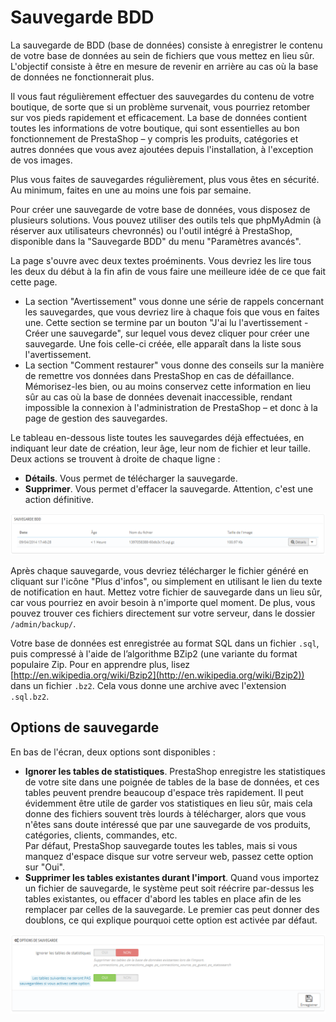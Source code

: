 # Sauvegarde BDD

La sauvegarde de BDD (base de données) consiste à enregistrer le contenu de votre base de données au sein de fichiers que vous mettez en lieu sûr. L'objectif consiste à être en mesure de revenir en arrière au cas où la base de données ne fonctionnerait plus.

Il vous faut régulièrement effectuer des sauvegardes du contenu de votre boutique, de sorte que si un problème survenait, vous pourriez retomber sur vos pieds rapidement et efficacement. La base de données contient toutes les informations de votre boutique, qui sont essentielles au bon fonctionnement de PrestaShop – y compris les produits, catégories et autres données que vous avez ajoutées depuis l'installation, à l'exception de vos images.

Plus vous faites de sauvegardes régulièrement, plus vous êtes en sécurité. Au minimum, faites en une au moins une fois par semaine.

Pour créer une sauvegarde de votre base de données, vous disposez de plusieurs solutions. Vous pouvez utiliser des outils tels que phpMyAdmin (à réserver aux utilisateurs chevronnés) ou l'outil intégré à PrestaShop, disponible dans la "Sauvegarde BDD" du menu "Paramètres avancés".

La page s'ouvre avec deux textes proéminents. Vous devriez les lire tous les deux du début à la fin afin de vous faire une meilleure idée de ce que fait cette page.

* La section "Avertissement" vous donne une série de rappels concernant les sauvegardes, que vous devriez lire à chaque fois que vous en faites une. Cette section se termine par un bouton "J'ai lu l'avertissement - Créer une sauvegarde", sur lequel vous devez cliquer pour créer une sauvegarde. Une fois celle-ci créée, elle apparaît dans la liste sous l'avertissement.
* La section "Comment restaurer" vous donne des conseils sur la manière de remettre vos données dans PrestaShop en cas de défaillance. Mémorisez-les bien, ou au moins conservez cette information en lieu sûr au cas où la base de données devenait inaccessible, rendant impossible la connexion à l'administration de PrestaShop – et donc à la page de gestion des sauvegardes.

Le tableau en-dessous liste toutes les sauvegardes déjà effectuées, en indiquant leur date de création, leur âge, leur nom de fichier et leur taille.\
Deux actions se trouvent à droite de chaque ligne :

* **Détails**. Vous permet de télécharger la sauvegarde.
* **Supprimer**. Vous permet d'effacer la sauvegarde. Attention, c'est une action définitive.

![](../../../.gitbook/assets/23789875.png)

Après chaque sauvegarde, vous devriez télécharger le fichier généré en cliquant sur l'icône "Plus d'infos", ou simplement en utilisant le lien du texte de notification en haut. Mettez votre fichier de sauvegarde dans un lieu sûr, car vous pourriez en avoir besoin à n'importe quel moment. De plus, vous pouvez trouver ces fichiers directement sur votre serveur, dans le dossier `/admin/backup/`.

Votre base de données est enregistrée au format SQL dans un fichier `.sql`, puis compressé à l'aide de l’algorithme BZip2 (une variante du format populaire Zip. Pour en apprendre plus, lisez [http://en.wikipedia.org/wiki/Bzip2](http://en.wikipedia.org/wiki/Bzip2)) dans un fichier `.bz2`. Cela vous donne une archive avec l'extension `.sql.bz2`.

## Options de sauvegarde <a href="#sauvegardebdd-optionsdesauvegarde" id="sauvegardebdd-optionsdesauvegarde"></a>

En bas de l'écran, deux options sont disponibles :

* **Ignorer les tables de statistiques**. PrestaShop enregistre les statistiques de votre site dans une poignée de tables de la base de données, et ces tables peuvent prendre beaucoup d'espace très rapidement. Il peut évidemment être utile de garder vos statistiques en lieu sûr, mais cela donne des fichiers souvent très lourds à télécharger, alors que vous n'êtes sans doute intéressé que par une sauvegarde de vos produits, catégories, clients, commandes, etc.\
  &#x20;Par défaut, PrestaShop sauvegarde toutes les tables, mais si vous manquez d'espace disque sur votre serveur web, passez cette option sur "Oui".
* **Supprimer les tables existantes durant l'import**. Quand vous importez un fichier de sauvegarde, le système peut soit réécrire par-dessus les tables existantes, ou effacer d'abord les tables en place afin de les remplacer par celles de la sauvegarde. Le premier cas peut donner des doublons, ce qui explique pourquoi cette option est activée par défaut.

![](../../../.gitbook/assets/23789876.png)
